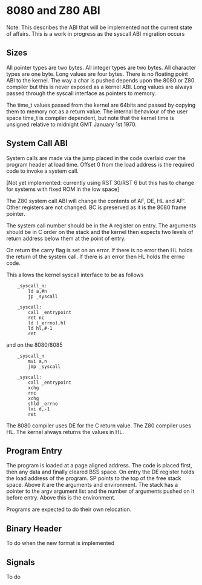 # 8080 and Z80 ABI

Note: This describes the ABI that will be implemented not the current state
of affairs. This is a work in progress as the syscall ABI migration occurs

## Sizes

All pointer types are two bytes. All integer types are two bytes. All
character types are one byte. Long values are four bytes. There is no
floating point ABI to the kernel. The way a char is pushed depends upon the
8080 or Z80 compiler but this is never exposed as a kernel ABI. Long values
are always passed through the syscall interface as pointers to memory.

The time_t values passed from the kernel are 64bits and passed by copying
them to memory not as a return value. The internal behaviour of the user
space time_t is compiler dependent, but note that the kernel time is
unsigned relative to midnight GMT January 1st 1970.

## System Call ABI

System calls are made via the jump placed in the code overlaid over the
program header at load time. Offset 0 from the load address is the required
code to invoke a system call.

[Not yet implemented: currently using RST 30/RST 6 but this has to change
 for systems with fixed ROM in the low space]

The Z80 system call ABI will change the contents of AF, DE, HL and AF'.
Other registers are not changed. BC is preserved as it is the 8080 frame
pointer.

The system call number should be in the A register on entry. The arguments
should be in C order on the stack and the kernel then expects two levels of
return address below them at the point of entry.

On return the carry flag is set on an error. If there is no error then HL
holds the return of the system call. If there is an error then HL holds the
errno code.

This allows the kernel syscall interface to be as follows

````
	_syscall_n:
		ld a,#n
		jp _syscall

	_syscall:
		call _entrypoint
		ret nc
		ld (_errno),hl
		ld hl,#-1
		ret
````


and on the 8080/8085

````
	_syscall_n
		mvi a,n
		jmp _syscall

	_syscall:
		call _entrypoint
		xchg
		rnc
		xchg
		shld _errno
		lxi d,-1
		ret
````

The 8080 compiler uses DE for the C return value. The Z80 compiler uses HL.
The kernel always returns the values in HL.

## Program Entry

The program is loaded at a page aligned address. The code is placed first,
then any data and finally cleared BSS space. On entry the DE register holds
the load address of the program. SP points to the top of the free stack
space. Above it are the arguments and environment. The stack has a pointer
to the argv argument list and the number of arguments pushed on it before
entry. Above this is the environment.

Programs are expected to do their own relocation.

## Binary Header

To do when the new format is implemented


## Signals

To do
